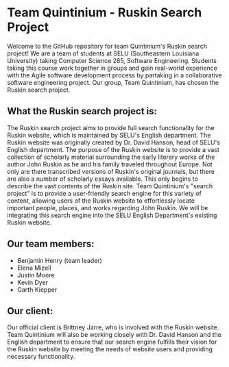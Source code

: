 Team Quintinium - Ruskin Search Project
=====

Welcome to the GitHub repository for team Quintinium's Ruskin search project! We are a team of students at SELU (Southeastern Louisiana University) taking Computer Science 285, Software Engineering. Students taking this course work together in groups and gain real-world experience with the Agile software development process by partaking in a collaborative software engineering project. Our group, Team Quintinium, has chosen the Ruskin search project.

What the Ruskin search project is:
-----
The Ruskin search project aims to provide full search functionality for the Ruskin website, which is maintained by SELU's English department. The Ruskin website was originally created by Dr. David Hanson, head of SELU's English department. The purpose of the Ruskin website is to provide a vast collection of scholarly material surrounding the early literary works of the author John Ruskin as he and his family traveled throughout Europe. Not only are there transcribed versions of Ruskin's original journals, but there are also a number of scholarly essays available. This only begins to describe the vast contents of the Ruskin site. Team Quintinium's "search project" is to provide a user-friendly search engine for this variety of content, allowing users of the Ruskin website to effortlessly locate important people, places, and works regarding John Ruskin. We will be integrating this search engine into the SELU English Department's existing Ruskin website.

Our team members:
-----
* Benjamin Henry (team leader)  
* Elena Mizell  
* Justin Moore  
* Kevin Dyer  
* Garth Kiepper  

Our client:
-----
Our official client is Brittney Jarre, who is involved with the Ruskin website. Team Quintinium will also be working closely with Dr. David Hanson and the English department to ensure that our search engine fulfills their vision for the Ruskin website by meeting the needs of website users and providing necessary functionality.
